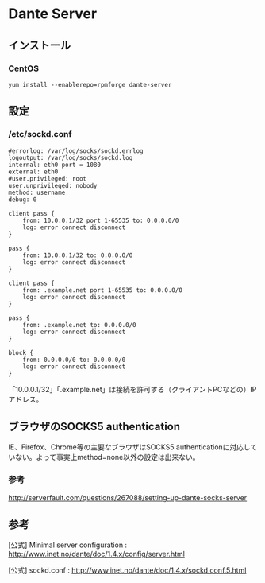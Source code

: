 ﻿# Dante Server

## インストール
### CentOS

```
yum install --enablerepo=rpmforge dante-server
```

## 設定
### /etc/sockd.conf

```
#errorlog: /var/log/socks/sockd.errlog
logoutput: /var/log/socks/sockd.log
internal: eth0 port = 1080
external: eth0
#user.privileged: root
user.unprivileged: nobody
method: username
debug: 0

client pass {
    from: 10.0.0.1/32 port 1-65535 to: 0.0.0.0/0
    log: error connect disconnect
}

pass {
    from: 10.0.0.1/32 to: 0.0.0.0/0
    log: error connect disconnect
}

client pass {
    from: .example.net port 1-65535 to: 0.0.0.0/0
    log: error connect disconnect
}

pass {
    from: .example.net to: 0.0.0.0/0
    log: error connect disconnect
}

block {
    from: 0.0.0.0/0 to: 0.0.0.0/0
    log: error connect disconnect
}
```

「10.0.0.1/32」「.example.net」は接続を許可する（クライアントPCなどの）IPアドレス。

## ブラウザのSOCKS5 authentication
IE、Firefox、Chrome等の主要なブラウザはSOCKS5 authenticationに対応していない。よって事実上method=none以外の設定は出来ない。
### 参考
http://serverfault.com/questions/267088/setting-up-dante-socks-server

## 参考

[公式] Minimal server configuration 
: http://www.inet.no/dante/doc/1.4.x/config/server.html

[公式] sockd.conf 
: http://www.inet.no/dante/doc/1.4.x/sockd.conf.5.html
